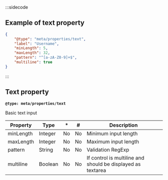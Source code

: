 :::sidecode
## Example of text property

```json
{
	"@type": "meta/properties/text",
	"label": "Username",
	"minLength": 5,
	"maxLength": 32,
	"pattern": "^[a-zA-Z0-9]+$",
	"multiline": true
}
```
:::

## Text property

**`@type: meta/properties/text`**

Basic text input

| Property | Type | * | # | Description |
| -------- | ---- | - | - | ----------- |
| minLength | Integer | No | No | Minimum input length |
| maxLength | Integer | No | No | Maximum input length |
| pattern  	| String  | No | No | Validation RegExp |
| multiline | Boolean | No | No | If control is multiline and should be displayed as textarea |